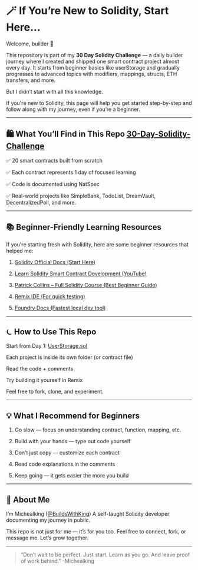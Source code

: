 # 🪄 If You’re New to Solidity, Start Here...

Welcome, builder 👋

This repository is part of my **30 Day Solidity Challenge** — a daily builder journey where I created and shipped one smart contract project almost every day. It starts from beginner basics like userStorage and gradually progresses to advanced topics with modifiers, mappings, structs, ETH transfers, and more.

But I didn’t start with all this knowledge.

If you're new to Solidity, this page will help you get started step-by-step and follow along with my journey, even if you’re a beginner.


---

## 🛍 What You’ll Find in This Repo [30-Day-Solidity-Challenge](https://github.com/BuildsWithKing/30-days-solidity-challenge)

✅ 20 smart contracts built from scratch

✅ Each contract represents 1 day of focused learning

✅ Code is documented using NatSpec

✅ Real-world projects like SimpleBank, TodoList, DreamVault, DecentralizedPoll, and more.



---

## 📚 Beginner-Friendly Learning Resources

If you're starting fresh with Solidity, here are some beginner resources that helped me:

1. [Solidity Official Docs (Start Here)](https://soliditylang.org)


2. [Learn Solidity Smart Contract Development (YouTube)](https://youtu.be/-1GB6m39-rM?si=zTVh2E9u245PYiyd)


3. [Patrick Collins – Full Solidity Course (Best Beginner Guide)](https://www.cyfrin.io/updraft)


4. [Remix IDE (For quick testing)](https://remix.ethereum.org)


5. [Foundry Docs (Fastest local dev tool)](https://book.getfoundry.sh)




---

## ⏾ How to Use This Repo

Start from Day 1: [UserStorage.sol](https://github.com/BuildsWithKing/30-days-solidity-challenge/tree/main/Day001-UserStorage)

Each project is inside its own folder (or contract file)

Read the code + comments

Try building it yourself in Remix

Feel free to fork, clone, and experiment. 



---

## 💡 What I Recommend for Beginners

1. Go slow — focus on understanding contract, function, mapping, etc.


2. Build with your hands — type out code yourself


3. Don’t just copy — customize each contract


4. Read code explanations in the comments


5. Keep going — it gets easier the more you build




---

## 👑 About Me

I’m Michealking ([@BuildsWithKing](https://github.com/BuildsWithKing))
A self-taught Solidity developer documenting my journey in public.

This repo is not just for me — it’s for you too.
Feel free to connect, fork, or message me.
Let’s grow together.


---

> “Don’t wait to be perfect. Just start. Learn as you go. And leave proof of work behind.”
> -Michealking
